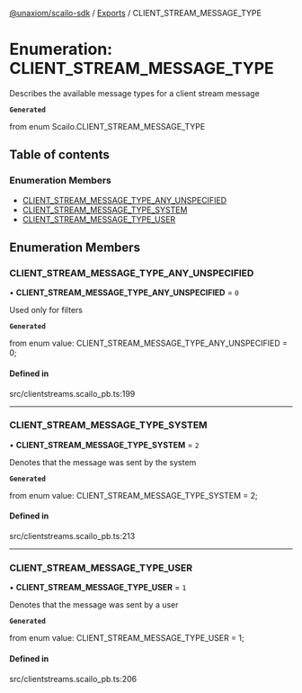 [@unaxiom/scailo-sdk](../README.md) / [Exports](../modules.md) / CLIENT\_STREAM\_MESSAGE\_TYPE

# Enumeration: CLIENT\_STREAM\_MESSAGE\_TYPE

Describes the available message types for a client stream message

**`Generated`**

from enum Scailo.CLIENT_STREAM_MESSAGE_TYPE

## Table of contents

### Enumeration Members

- [CLIENT\_STREAM\_MESSAGE\_TYPE\_ANY\_UNSPECIFIED](CLIENT_STREAM_MESSAGE_TYPE.md#client_stream_message_type_any_unspecified)
- [CLIENT\_STREAM\_MESSAGE\_TYPE\_SYSTEM](CLIENT_STREAM_MESSAGE_TYPE.md#client_stream_message_type_system)
- [CLIENT\_STREAM\_MESSAGE\_TYPE\_USER](CLIENT_STREAM_MESSAGE_TYPE.md#client_stream_message_type_user)

## Enumeration Members

### CLIENT\_STREAM\_MESSAGE\_TYPE\_ANY\_UNSPECIFIED

• **CLIENT\_STREAM\_MESSAGE\_TYPE\_ANY\_UNSPECIFIED** = ``0``

Used only for filters

**`Generated`**

from enum value: CLIENT_STREAM_MESSAGE_TYPE_ANY_UNSPECIFIED = 0;

#### Defined in

src/clientstreams.scailo_pb.ts:199

___

### CLIENT\_STREAM\_MESSAGE\_TYPE\_SYSTEM

• **CLIENT\_STREAM\_MESSAGE\_TYPE\_SYSTEM** = ``2``

Denotes that the message was sent by the system

**`Generated`**

from enum value: CLIENT_STREAM_MESSAGE_TYPE_SYSTEM = 2;

#### Defined in

src/clientstreams.scailo_pb.ts:213

___

### CLIENT\_STREAM\_MESSAGE\_TYPE\_USER

• **CLIENT\_STREAM\_MESSAGE\_TYPE\_USER** = ``1``

Denotes that the message was sent by a user

**`Generated`**

from enum value: CLIENT_STREAM_MESSAGE_TYPE_USER = 1;

#### Defined in

src/clientstreams.scailo_pb.ts:206
